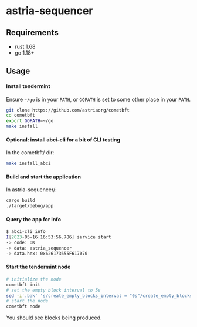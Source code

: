 # astria-sequencer

## Requirements

- rust 1.68
- go 1.18+

## Usage

#### Install tendermint
Ensure `~/go` is in your `PATH`, or `GOPATH` is set to some other place in your `PATH`.

```sh
git clone https://github.com/astriaorg/cometbft
cd cometbft
export GOPATH=~/go
make install
```

#### Optional: install abci-cli for a bit of CLI testing

In the cometbft/ dir:
```sh
make install_abci
```

#### Build and start the application

In astria-sequencer/:
```sh
cargo build
./target/debug/app
```

#### Query the app for info

```sh
$ abci-cli info
I[2023-05-16|16:53:56.786] service start                                module=abci-client msg="Starting socketClient service" impl=socketClient
-> code: OK
-> data: astria_sequencer
-> data.hex: 0x626173655F617070
```

#### Start the tendermint node
```sh
# initialize the node
cometbft init
# set the empty block interval to 5s
sed -i'.bak' 's/create_empty_blocks_interval = "0s"/create_empty_blocks_interval = "5s"/g' ~/.cometbft/config/config.toml
# start the node
cometbft node
```

You should see blocks being produced.